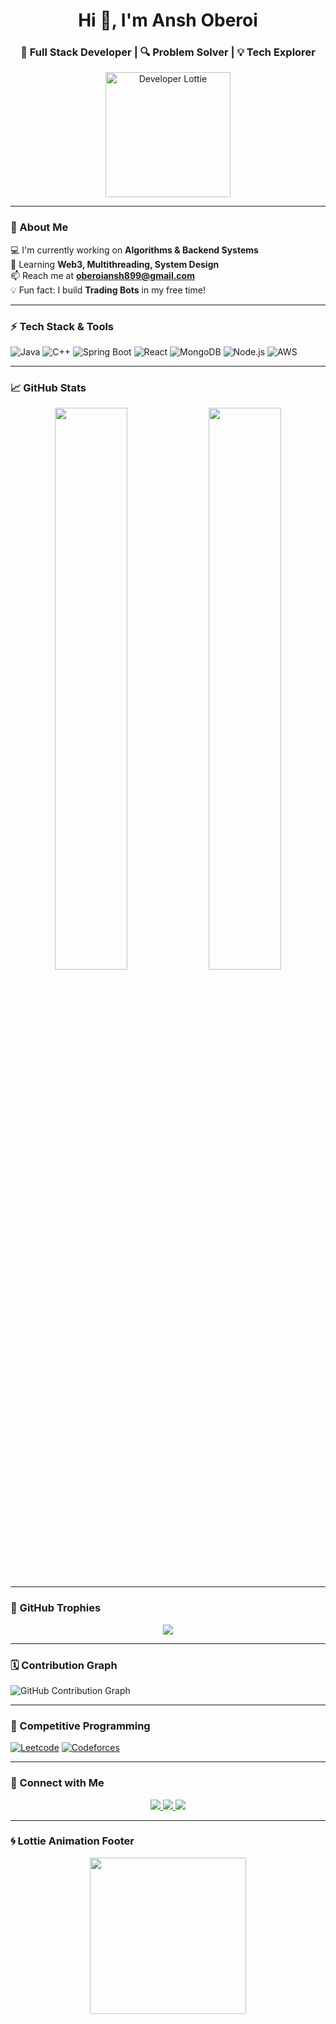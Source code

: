 <h1 align="center">Hi 👋, I'm Ansh Oberoi</h1>
<h3 align="center">🚀 Full Stack Developer | 🔍 Problem Solver | 💡 Tech Explorer</h3>

<div align="center">
  <img src="https://assets10.lottiefiles.com/packages/lf20_qp1q7mct.json" height="200" alt="Developer Lottie" />
</div>

---

### 🧠 About Me

💻 I'm currently working on **Algorithms & Backend Systems**  
🌱 Learning **Web3, Multithreading, System Design**  
📫 Reach me at **oberoiansh899@gmail.com**  
💡 Fun fact: I build **Trading Bots** in my free time!

---

### ⚡ Tech Stack & Tools

![Java](https://img.shields.io/badge/Java-ED8B00?style=for-the-badge&logo=java&logoColor=white)
![C++](https://img.shields.io/badge/C++-00599C?style=for-the-badge&logo=c%2B%2B&logoColor=white)
![Spring Boot](https://img.shields.io/badge/SpringBoot-6DB33F?style=for-the-badge&logo=springboot&logoColor=white)
![React](https://img.shields.io/badge/React-61DAFB?style=for-the-badge&logo=react&logoColor=black)
![MongoDB](https://img.shields.io/badge/MongoDB-4EA94B?style=for-the-badge&logo=mongodb&logoColor=white)
![Node.js](https://img.shields.io/badge/Node.js-339933?style=for-the-badge&logo=nodedotjs&logoColor=white)
![AWS](https://img.shields.io/badge/AWS-FF9900?style=for-the-badge&logo=amazonaws&logoColor=white)

---

### 📈 GitHub Stats

<div align="center">
  <img src="https://github-readme-stats.vercel.app/api?username=ansh-oberoi&show_icons=true&theme=github_dark" width="48%" />
  <img src="https://github-readme-stats.vercel.app/api/top-langs/?username=ansh-oberoi&layout=compact&theme=github_dark" width="48%" />
</div>

---

### 🏅 GitHub Trophies

<p align="center">
  <img src="https://github-profile-trophy.vercel.app/?username=ansh-oberoi&theme=onedark" />
</p>

---

### 🗓 Contribution Graph

![GitHub Contribution Graph](https://github-readme-activity-graph.vercel.app/graph?username=ansh-oberoi&theme=github-compact)

---

### 🎯 Competitive Programming

[![Leetcode](https://img.shields.io/badge/LeetCode-FFA116?style=for-the-badge&logo=leetcode&logoColor=white)](https://leetcode.com/your-username/)
[![Codeforces](https://img.shields.io/badge/Codeforces-1F8ACB?style=for-the-badge&logo=codeforces&logoColor=white)](https://codeforces.com/profile/your-handle)

---

### 🔗 Connect with Me

<p align="center">
  <a href="https://linkedin.com/in/your-linkedin" target="blank">
    <img src="https://img.shields.io/badge/-LinkedIn-blue?style=for-the-badge&logo=linkedin" />
  </a>
  <a href="https://twitter.com/your-twitter" target="blank">
    <img src="https://img.shields.io/badge/-Twitter-1DA1F2?style=for-the-badge&logo=twitter" />
  </a>
  <a href="mailto:oberoiansh899@gmail.com">
    <img src="https://img.shields.io/badge/-Email-red?style=for-the-badge&logo=gmail&logoColor=white" />
  </a>
</p>

---

### 🌀 Lottie Animation Footer

<div align="center">
  <img src="https://assets5.lottiefiles.com/packages/lf20_4kx2q32n.json" height="250" />
</div>

